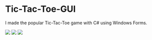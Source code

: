 # Tic-Tac-Toe-GUI
I made the popular Tic-Tac-Toe game with C# using Windows Forms.

<img src="https://i.ibb.co/JvPgxHv/image.png">
<img src="https://i.ibb.co/JvPgxHv/image.png">
<img src="https://i.ibb.co/JvPgxHv/image.png">
